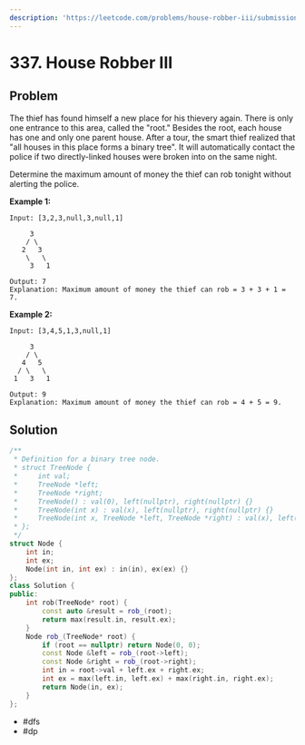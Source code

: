 ```yaml
---
description: 'https://leetcode.com/problems/house-robber-iii/submissions/'
---
```


# 337. House Robber III

## Problem

The thief has found himself a new place for his thievery again. There is only one entrance to this area, called the "root." Besides the root, each house has one and only one parent house. After a tour, the smart thief realized that "all houses in this place forms a binary tree". It will automatically contact the police if two directly-linked houses were broken into on the same night.

Determine the maximum amount of money the thief can rob tonight without alerting the police.

**Example 1:**

```text
Input: [3,2,3,null,3,null,1]

     3
    / \
   2   3
    \   \ 
     3   1

Output: 7 
Explanation: Maximum amount of money the thief can rob = 3 + 3 + 1 = 7.
```

**Example 2:**

```text
Input: [3,4,5,1,3,null,1]

     3
    / \
   4   5
  / \   \ 
 1   3   1

Output: 9
Explanation: Maximum amount of money the thief can rob = 4 + 5 = 9.
```

## Solution

```cpp
/**
 * Definition for a binary tree node.
 * struct TreeNode {
 *     int val;
 *     TreeNode *left;
 *     TreeNode *right;
 *     TreeNode() : val(0), left(nullptr), right(nullptr) {}
 *     TreeNode(int x) : val(x), left(nullptr), right(nullptr) {}
 *     TreeNode(int x, TreeNode *left, TreeNode *right) : val(x), left(left), right(right) {}
 * };
 */
struct Node {
    int in;
    int ex;
    Node(int in, int ex) : in(in), ex(ex) {}
};
class Solution {
public:
    int rob(TreeNode* root) {
        const auto &result = rob_(root);
        return max(result.in, result.ex);
    }
    Node rob_(TreeNode* root) {
        if (root == nullptr) return Node(0, 0);
        const Node &left = rob_(root->left);
        const Node &right = rob_(root->right);
        int in = root->val + left.ex + right.ex;
        int ex = max(left.in, left.ex) + max(right.in, right.ex);
        return Node(in, ex);
    }
};
```

* \#dfs
* \#dp

